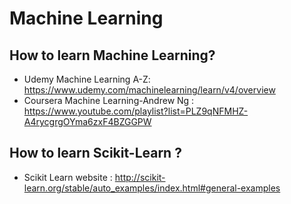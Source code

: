 # Machine Learning 

## How to learn Machine Learning? 
* Udemy Machine Learning A-Z: https://www.udemy.com/machinelearning/learn/v4/overview
* Coursera Machine Learning-Andrew Ng : https://www.youtube.com/playlist?list=PLZ9qNFMHZ-A4rycgrgOYma6zxF4BZGGPW

## How to learn Scikit-Learn ? 
* Scikit Learn website : http://scikit-learn.org/stable/auto_examples/index.html#general-examples
